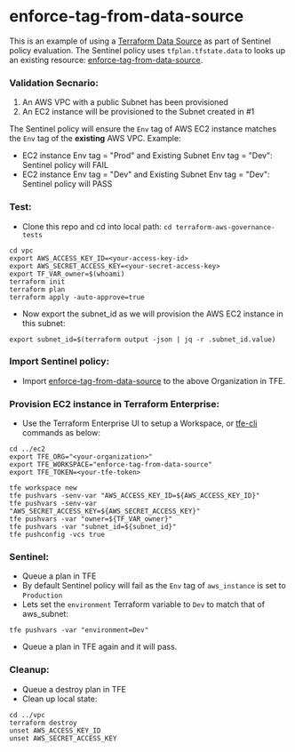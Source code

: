 # enforce-tag-from-data-source
This is an example of using a [Terraform Data Source](https://www.terraform.io/docs/configuration/data-sources.html) as part of Sentinel policy evaluation. The Sentinel policy uses `tfplan.tfstate.data` to looks up an existing resource: [enforce-tag-from-data-source](enforce-tag-from-data-source.sentinel). 

### Validation Secnario:
1. An AWS VPC with a public Subnet has been provisioned
2. An EC2 instance will be provisioned to the Subnet created in #1 

The Sentinel policy will ensure the `Env` tag of AWS EC2 instance matches the `Env` tag of the **existing** AWS VPC.
Example:
- EC2 instance Env tag = "Prod" and Existing Subnet Env tag = "Dev": Sentinel policy will FAIL 
- EC2 instance Env tag = "Dev" and Existing Subnet Env tag = "Dev": Sentinel policy will PASS 

### Test:
- Clone this repo and cd into local path: `cd terraform-aws-governance-tests`
```
cd vpc
export AWS_ACCESS_KEY_ID=<your-access-key-id>
export AWS_SECRET_ACCESS_KEY=<your-secret-access-key>
export TF_VAR_owner=$(whoami)
terraform init
terraform plan
terraform apply -auto-approve=true
```
- Now export the subnet_id as we will provision the AWS EC2 instance in this subnet:
```
export subnet_id=$(terraform output -json | jq -r .subnet_id.value)
```
### Import Sentinel policy: 
- Import [enforce-tag-from-data-source](enforce-tag-from-data-source.sentinel) to the above Organization in TFE.

### Provision EC2 instance in Terraform Enterprise:
- Use the Terraform Enterprise UI to setup a Workspace, or [tfe-cli](https://github.com/hashicorp/tfe-cli) commands as below:
```
cd ../ec2
export TFE_ORG="<your-organization>"
export TFE_WORKSPACE="enforce-tag-from-data-source"
export TFE_TOKEN=<your-tfe-token>

tfe workspace new
tfe pushvars -senv-var "AWS_ACCESS_KEY_ID=${AWS_ACCESS_KEY_ID}"
tfe pushvars -senv-var "AWS_SECRET_ACCESS_KEY=${AWS_SECRET_ACCESS_KEY}"
tfe pushvars -var "owner=${TF_VAR_owner}"
tfe pushvars -var "subnet_id=${subnet_id}"
tfe pushconfig -vcs true
```

### Sentinel:
- Queue a plan in TFE
- By default Sentinel policy will fail as the `Env` tag of `aws_instance` is set to `Production` 
- Lets set the `environment` Terraform variable to `Dev` to match that of aws_subnet:
```
tfe pushvars -var "environment=Dev"
```
- Queue a plan in TFE again and it will pass.

### Cleanup:
- Queue a destroy plan in TFE
- Clean up local state:
```
cd ../vpc
terraform destroy
unset AWS_ACCESS_KEY_ID
unset AWS_SECRET_ACCESS_KEY
```
